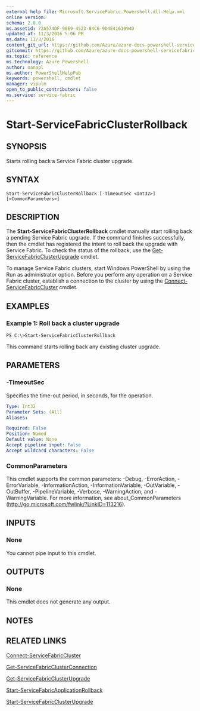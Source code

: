 ```yaml
---
external help file: Microsoft.ServiceFabric.Powershell.dll-Help.xml
online version:
schema: 2.0.0
ms.assetid: 72A574DF-96E9-4523-84C6-9D4E4161094D
updated_at: 11/3/2016 5:06 PM
ms.date: 11/3/2016
content_git_url: https://github.com/Azure/azure-docs-powershell-servicefabric/blob/master/Service-Fabric-cmdlets/ServiceFabric/vlatest/Start-ServiceFabricClusterRollback.md
gitcommit: https://github.com/Azure/azure-docs-powershell-servicefabric/blob/79292df3c325e2a04987a559a1141637740ddd4c/Service-Fabric-cmdlets/ServiceFabric/vlatest/Start-ServiceFabricClusterRollback.md
ms.topic: reference
ms.technology: Azure Powershell
author: oanapl
ms.author: PowerShellHelpPub
keywords: powershell, cmdlet
manager: vipulm
open_to_public_contributors: false
ms.service: service-fabric
---
```


# Start-ServiceFabricClusterRollback

## SYNOPSIS
Starts rolling back a Service Fabric cluster upgrade.

## SYNTAX

```
Start-ServiceFabricClusterRollback [-TimeoutSec <Int32>] [<CommonParameters>]
```

## DESCRIPTION
The **Start-ServiceFabricClusterRollback** cmdlet manually start rolling back a pending Service Fabric upgrade.
If the command finishes successfully, then the cmdlet has registered the intent to roll back the upgrade with Service Fabric.
To check the status of the rollback, use the [Get-ServiceFabricClusterUpgrade](./Get-ServiceFabricClusterUpgrade.md) cmdlet.

To manage Service Fabric clusters, start Windows PowerShell by using the Run as administrator option.
Before you perform any operation on a Service Fabric cluster, establish a connection to the cluster by using the [Connect-ServiceFabricCluster](./Connect-ServiceFabricCluster.md) cmdlet.

## EXAMPLES

### Example 1: Roll back a cluster upgrade
```
PS C:\>Start-ServiceFabricClusterRollback
```

This command starts rolling back any existing cluster upgrade.

## PARAMETERS

### -TimeoutSec
Specifies the time-out period, in seconds, for the operation.

```yaml
Type: Int32
Parameter Sets: (All)
Aliases:

Required: False
Position: Named
Default value: None
Accept pipeline input: False
Accept wildcard characters: False
```

### CommonParameters
This cmdlet supports the common parameters: -Debug, -ErrorAction, -ErrorVariable, -InformationAction, -InformationVariable, -OutVariable, -OutBuffer, -PipelineVariable, -Verbose, -WarningAction, and -WarningVariable. For more information, see about_CommonParameters (http://go.microsoft.com/fwlink/?LinkID=113216).

## INPUTS

### None
You cannot pipe input to this cmdlet.

## OUTPUTS

### None
This cmdlet does not generate any output.

## NOTES

## RELATED LINKS

[Connect-ServiceFabricCluster](xref:ServiceFabric/vlatest/Connect-ServiceFabricCluster.md)

[Get-ServiceFabricClusterConnection](xref:ServiceFabric/vlatest/Get-ServiceFabricClusterConnection.md)

[Get-ServiceFabricClusterUpgrade](xref:ServiceFabric/vlatest/Get-ServiceFabricClusterUpgrade.md)

[Start-ServiceFabricApplicationRollback](xref:ServiceFabric/vlatest/Start-ServiceFabricApplicationRollback.md)

[Start-ServiceFabricClusterUpgrade](xref:ServiceFabric/vlatest/Start-ServiceFabricClusterUpgrade.md)
